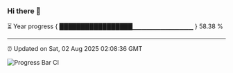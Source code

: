 ### Hi there 👋

⏳ Year progress { █████████████████▁▁▁▁▁▁▁▁▁▁▁▁▁ } 58.38 %

---

⏰ Updated on Sat, 02 Aug 2025 02:08:36 GMT

![Progress Bar CI](https://github.com/ZhaoGui/ZhaoGui/workflows/Progress%20Bar%20CI/badge.svg)
